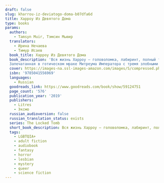 ```yaml
---
draft: false
slug: kharrou-iz-deviatogo-doma-b07dfa6d
title: Харроу Из Девятого Дома
type: books
params:
  authors:
    - Tamsyn Muir, Тэмсин Мьюир
  translators:
    - Ирина Нечаева
    - Тимур Исаев
  book_title: Харроу Из Девятого Дома
  book_description: 'Вся жизнь Харроу — головоломка, лабиринт, полный тайн, убийств и лжи. Она — последний некромант Девятого дома, была призвана Императором, чтобы вести войну, в которой не победить. Вместе с ненавистной соперницей Харроу должна стать ангелом нежити — но здоровье подводит ее, меч вызывает тошноту, и даже разум угрожает предать.
  Запечатанная в готическом мраке Митреума Императора с тремя злобными наставниками, преследуемая безумным призраком убитой планеты, Харроу должна ответить на два вопроса: пытается ли кто-то ее убить? И, если им это удастся, станет ли вселенная лучше?'
  cover: https://images-na.ssl-images-amazon.com/images/S/compressed.photo.goodreads.com/books/1633080101i/59124751.jpg
  isbn: '9785041556969'
  languages:
    - Russian
  goodreads_link: https://www.goodreads.com/book/show/59124751
  page_count: '576'
  publication_year: '2019'
  publishers:
    - Litres
    - Эксмо
  russian_audioversion: false
  russian_translation_status: exists
  series: The Locked Tomb
  short_book_description: Вся жизнь Харроу — головоломка, лабиринт, полный тайн, убийств и лжи. Она — последний некромант Девятого дома, была призвана Императором, чтобы вести войну, в которой не победить.
  tags:
    - LGBTQIA+
    - adult fiction
    - audiobook
    - fantasy
    - horror
    - lesbian
    - mystery
    - queer
    - science fiction
---
```


